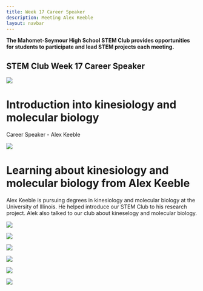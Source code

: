 ```yaml
---
title: Week 17 Career Speaker
description: Meeting Alex Keeble                      
layout: navbar
---
```


**The Mahomet-Seymour High School STEM Club provides opportunities for students to participate and lead STEM projects each meeting.** 


## **STEM Club Week 17 Career Speaker**

![](images/StemClubProjectWeek17A.jpg)

# **Introduction into kinesiology and molecular biology**
Career Speaker - Alex Keeble

![](images/StemClubProjectWeek17B.jpg)


# **Learning about kinesiology and molecular biology from Alex Keeble**                               
                                                                                            
Alex Keeble is pursuing degrees in kinesiology and molecular biology at the University of Illinois.  He helped introduce our STEM Club to his research project.  Alek also talked to our club about kineselogy and molecular biology. 


![](images/StemClubProjectWeek17C.jpg)


![](images/StemClubProjectWeek17D.jpg)


![](images/StemClubProjectWeek17E.jpg)


![](images/StemClubProjectWeek17F.jpg)


![](images/StemClubProjectWeek17G.jpg)


![](images/StemClubProjectWeek17H.jpg)






